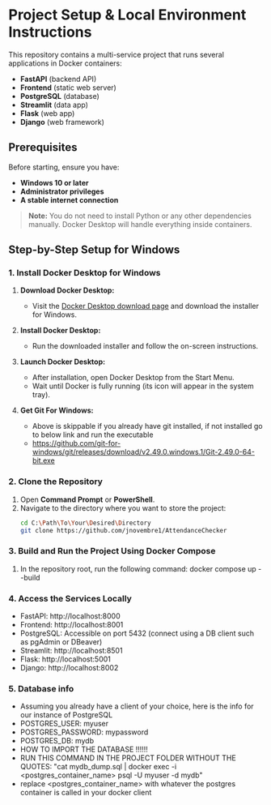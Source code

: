 # Project Setup & Local Environment Instructions

This repository contains a multi-service project that runs several applications in Docker containers:
- **FastAPI** (backend API)
- **Frontend** (static web server)
- **PostgreSQL** (database)
- **Streamlit** (data app)
- **Flask** (web app)
- **Django** (web framework)

## Prerequisites

Before starting, ensure you have:
- **Windows 10 or later**
- **Administrator privileges**
- **A stable internet connection**

> **Note:** You do not need to install Python or any other dependencies manually. Docker Desktop will handle everything inside containers.

## Step-by-Step Setup for Windows

### 1. Install Docker Desktop for Windows

1. **Download Docker Desktop:**
   - Visit the [Docker Desktop download page](https://www.docker.com/products/docker-desktop/) and download the installer for Windows.
   
2. **Install Docker Desktop:**
   - Run the downloaded installer and follow the on-screen instructions.
   
3. **Launch Docker Desktop:**
   - After installation, open Docker Desktop from the Start Menu.
   - Wait until Docker is fully running (its icon will appear in the system tray).

4. **Get Git For Windows:** 
   - Above is skippable if you already have git installed, if not installed go to below link and run the executable
   - https://github.com/git-for-windows/git/releases/download/v2.49.0.windows.1/Git-2.49.0-64-bit.exe

### 2. Clone the Repository

1. Open **Command Prompt** or **PowerShell**.
2. Navigate to the directory where you want to store the project:
   ```bash
   cd C:\Path\To\Your\Desired\Directory
   git clone https://github.com/jnovembre1/AttendanceChecker

### 3. Build and Run the Project Using Docker Compose

1. In the repository root, run the following command: 
   docker compose up --build

### 4. Access the Services Locally
   - FastAPI: http://localhost:8000
   - Frontend: http://localhost:8001
   - PostgreSQL: Accessible on port 5432 (connect using a DB client such as pgAdmin or DBeaver)
   - Streamlit: http://localhost:8501
   - Flask: http://localhost:5001
   - Django: http://localhost:8002

### 5. Database info
   - Assuming you already have a client of your choice, here is the info for our instance of PostgreSQL
   - POSTGRES_USER: myuser
   - POSTGRES_PASSWORD: mypassword
   - POSTGRES_DB: mydb
   - HOW TO IMPORT THE DATABASE !!!!!! 
   - RUN THIS COMMAND IN THE PROJECT FOLDER WITHOUT THE QUOTES: "cat mydb_dump.sql | docker exec -i <postgres_container_name> psql -U myuser -d mydb"
   - replace <postgres_container_name> with whatever the postgres container is called in your docker client


